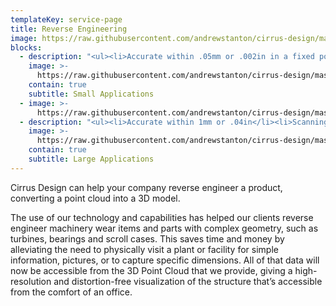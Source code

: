 ```yaml
---
templateKey: service-page
title: Reverse Engineering
image: https://raw.githubusercontent.com/andrewstanton/cirrus-design/master/src/img/content/reverse-engineer/machine.jpg
blocks:
  - description: "<ul><li>Accurate within .05mm or .002in in a fixed position</li><li>Accurate within .1mm or .004in when handheld</li></ul>"
    image: >-
      https://raw.githubusercontent.com/andrewstanton/cirrus-design/master/src/img/content/reverse-engineer-image.jpg
    contain: true
    subtitle: Small Applications
  - image: >-
      https://raw.githubusercontent.com/andrewstanton/cirrus-design/master/src/img/content/helical-gear-scan.png
  - description: "<ul><li>Accurate within 1mm or .04in</li><li>Scanning volume: Up to 8m<sup>3</sup></li></ul>"
    image: >-
      https://raw.githubusercontent.com/andrewstanton/cirrus-design/master/src/img/content/wall-img.jpg
    contain: true
    subtitle: Large Applications
---
```


Cirrus Design can help your company reverse engineer a product, converting a point cloud into a 3D model.

The use of our technology and capabilities has helped our clients reverse engineer machinery wear items and parts with complex geometry, such as turbines, bearings and scroll cases. This saves time and money by alleviating the need to physically visit a plant or facility for simple information, pictures, or to capture specific dimensions. All of that data will now be accessible from the 3D Point Cloud that we provide, giving a high-resolution and distortion-free visualization of the structure that’s accessible from the comfort of an office.
